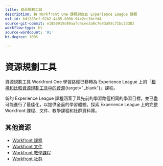 ```yaml
---
title: 資源規劃工具
description: 將 Workfront One 課程對應到 Experience League 課程
exl-id: bd1283cf-62b2-4485-800b-94e2cc3bcfd4
source-git-commit: e1850919d89aafd4cee3a0c7e83a98c71bc33382
workflow-type: ht
source-wordcount: '91'
ht-degree: 100%

---
```


# 資源規劃工具

資源規劃工具 Workfront One 學習路徑已移轉為 Experience League 上的「[檢視和比較資源規劃工具中的資源](https://experienceleague.adobe.com/?recommended=Workfront-L-1-2022.1.resourceplanner){target="_blank"}」課程。

新的 Experience League 課程涵蓋了與先前的學習路徑相同的學習目標，並已盡可能進行了最佳化，以提供全面的學習體驗。探索 Experience League 上的完整 Workfront 課程、文件、教學課程和社群資料庫。

## 其他資源

* [Workfront 課程](https://experienceleague.adobe.com/?lang=en&amp;Solution=Workfront#courses)
* [Workfront 文件](https://experienceleague.adobe.com/docs/workfront.html)
* [Workfront 教學課程](https://experienceleague.adobe.com/docs/workfront-learn/tutorials-workfront/home.html)
* [Workfront 社群](https://experienceleaguecommunities.adobe.com/t5/workfront/ct-p/workfront)

